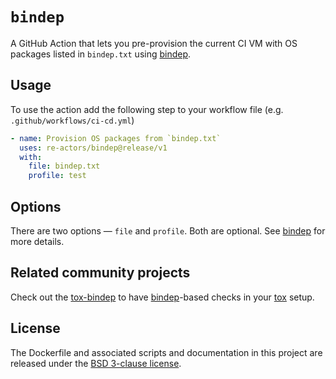 # `bindep`

A GitHub Action that lets you pre-provision the current CI VM with
OS packages listed in `bindep.txt` using [bindep].


## Usage

To use the action add the following step to your workflow file (e.g.
`.github/workflows/ci-cd.yml`)


```yml
- name: Provision OS packages from `bindep.txt`
  uses: re-actors/bindep@release/v1
  with:
    file: bindep.txt
    profile: test
```


## Options

There are two options — `file` and `profile`. Both are optional. See
[bindep] for more details.


## Related community projects

Check out the [tox-bindep] to have [bindep]-based checks in your
[tox] setup.


## License

The Dockerfile and associated scripts and documentation in this project
are released under the [BSD 3-clause license].


[bindep]: https://pypi.org/p/bindep
[BSD 3-clause license]: LICENSE.md
[tox]: https://tox.wiki
[tox-bindep]: https://github.com/tox-dev/tox-bindep
